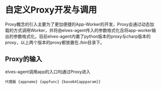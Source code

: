 # 自定义Proxy开发与调用

Proxy概念的引入主要为了更加便捷的App-Worker的开发，Proxy会通过动态加载的方式调用Worker，并将由elves-agent传入的参数格式化且将app-worker输出的参数格式化，目前elves-agent内置了python版本的proxy与charp版本的proxy，以上两个版本的proxy都放置在./bin目录下。

## Proxy的输入

elves-agent调用app的入口均通过Proxy进入

    代理器 {appname} {appfunc} {base64{appparam}}

